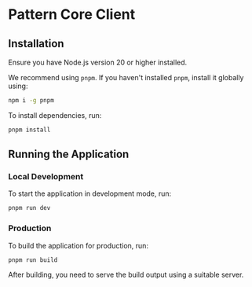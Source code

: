 # Pattern Core Client

## Installation

Ensure you have Node.js version 20 or higher installed.

We recommend using `pnpm`. If you haven't installed `pnpm`, install it globally using:

```sh
npm i -g pnpm
```

To install dependencies, run:

```sh
pnpm install
```

## Running the Application

### Local Development

To start the application in development mode, run:

```sh
pnpm run dev
```

### Production

To build the application for production, run:

```sh
pnpm run build
```

After building, you need to serve the build output using a suitable server.
